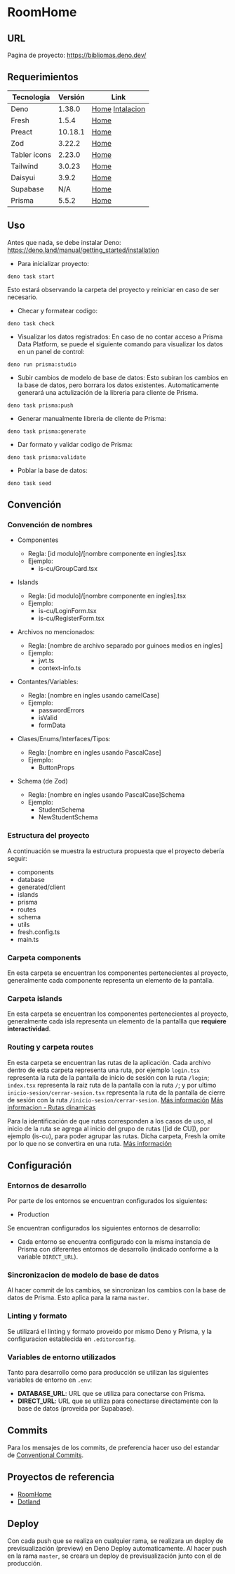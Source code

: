 # RoomHome

## URL

Pagina de proyecto: <https://bibliomas.deno.dev/>

## Requerimientos

| Tecnologia   | Versión | Link                                                                                                      |
| ------------ | ------- | --------------------------------------------------------------------------------------------------------- |
| Deno         | 1.38.0  | [Home](https://deno.com/) [Intalacion](https://docs.deno.com/runtime/manual/getting_started/installation) |
| Fresh        | 1.5.4   | [Home](https://fresh.deno.dev/)                                                                           |
| Preact       | 10.18.1 | [Home](https://preactjs.com/)                                                                             |
| Zod          | 3.22.2  | [Home](https://zod.dev/)                                                                                  |
| Tabler icons | 2.23.0  | [Home](https://tabler-icons.io/)                                                                          |
| Tailwind     | 3.0.23  | [Home](https://tailwindcss.com/)                                                                          |
| Daisyui      | 3.9.2   | [Home](https://daisyui.com/)                                                                              |
| Supabase     | N/A     | [Home](https://supabase.com/)                                                                             |
| Prisma       | 5.5.2   | [Home](https://www.prisma.io/)                                                                            |

## Uso

Antes que nada, se debe instalar Deno:
<https://deno.land/manual/getting_started/installation>

- Para inicializar proyecto:

```shell
deno task start
```

Esto estará observando la carpeta del proyecto y reiniciar en caso de ser
necesario.

- Checar y formatear codigo:

```shell
deno task check
```

- Visualizar los datos registrados: En caso de no contar acceso a Prisma Data
  Platform, se puede el siguiente comando para visualizar los datos en un panel
  de control:

```shell
deno run prisma:studio
```

- Subir cambios de modelo de base de datos: Esto subiran los cambios en la base
  de datos, pero borrara los datos existentes. Automaticamente generará una
  actulización de la libreria para cliente de Prisma.

```shell
deno task prisma:push
```

- Generar manualmente libreria de cliente de Prisma:

```shell
deno task prisma:generate
```

- Dar formato y validar codigo de Prisma:

```shell
deno task prisma:validate
```

- Poblar la base de datos:

```shell
deno task seed
```

## Convención

### Convención de nombres

- Componentes
  - Regla: [id modulo]/[nombre componente en ingles].tsx
  - Ejemplo:
    - is-cu/GroupCard.tsx

- Islands
  - Regla: [id modulo]/[nombre componente en ingles].tsx
  - Ejemplo:
    - is-cu/LoginForm.tsx
    - is-cu/RegisterForm.tsx

- Archivos no mencionados:
  - Regla: [nombre de archivo separado por guinoes medios en ingles]
  - Ejemplo:
    - jwt.ts
    - context-info.ts

- Contantes/Variables:
  - Regla: [nombre en ingles usando camelCase]
  - Ejemplo:
    - passwordErrors
    - isValid
    - formData

- Clases/Enums/Interfaces/Tipos:
  - Regla: [nombre en ingles usando PascalCase]
  - Ejemplo:
    - ButtonProps

- Schema (de Zod)
  - Regla: [nombre en ingles usando PascalCase]Schema
  - Ejemplo:
    - StudentSchema
    - NewStudentSchema

### Estructura del proyecto

A continuación se muestra la estructura propuesta que el proyecto debería
seguir:

- components
- database
- generated/client
- islands
- prisma
- routes
- schema
- utils
- fresh.config.ts
- main.ts

### Carpeta components

En esta carpeta se encuentran los componentes pertenecientes al proyecto,
generalmente cada componente representa un elemento de la pantalla.

### Carpeta islands

En esta carpeta se encuentran los componentes pertenecientes al proyecto,
generalmente cada isla representa un elemento de la pantallla que **requiere
interactividad**.

### Routing y carpeta routes

En esta carpeta se encuentran las rutas de la aplicación. Cada archivo dentro de
esta carpeta representa una ruta, por ejemplo `login.tsx` representa la ruta de
la pantalla de inicio de sesión con la ruta `/login`; `index.tsx` representa la
raiz ruta de la pantalla con la ruta `/`; y por ultimo
`inicio-sesion/cerrar-sesion.tsx` representa la ruta de la pantalla de cierre de
sesión con la ruta `/inicio-sesion/cerrar-sesion`.
[Más información](https://fresh.deno.dev/docs/getting-started/create-a-route)
[Más informacion - Rutas dinamicas](https://fresh.deno.dev/docs/getting-started/dynamic-routes)

Para la identificación de que rutas corresponden a los casos de uso, al inicio
de la ruta se agrega al inicio del grupo de rutas ([id de CU]), por ejemplo
(is-cu), para poder agrupar las rutas. Dicha carpeta, Fresh la omite por lo que
no se convertira en una ruta. [Más información](https://deno.com/blog/fresh-1.4)

## Configuración

### Entornos de desarrollo

Por parte de los entornos se encuentran configurados los siguientes:

- Production

Se encuentran configurados los siguientes entornos de desarrollo:

- Cada entorno se encuentra configurado con la misma instancia de Prisma con
  diferentes entornos de desarrollo (indicado conforme a la variable
  `DIRECT_URL`).

### Sincronizacion de modelo de base de datos

Al hacer commit de los cambios, se sincronizan los cambios con la base de datos
de Prisma. Esto aplica para la rama `master`.

### Linting y formato

Se utilizará el linting y formato proveido por mismo Deno y Prisma, y la
configuracion establecida en `.editorconfig`.

### Variables de entorno utilizados

Tanto para desarrollo como para producción se utilizan las siguientes variables
de entorno en `.env`:

- **DATABASE_URL**: URL que se utiliza para conectarse con Prisma.
- **DIRECT_URL**: URL que se utiliza para conectarse directamente con la base de
  datos (proveida por Supabase).

## Commits

Para los mensajes de los commits, de preferencia hacer uso del estandar de
[Conventional Commits](https://www.conventionalcommits.org/en/v1.0.0/).

## Proyectos de referencia

- [RoomHome](https://github.com/EGAMAGZ/RoomHome)
- [Dotland](https://github.com/denoland/dotland)

## Deploy

Con cada push que se realiza en cualquier rama, se realizara un deploy de
previsualización (preview) en Deno Deploy automaticamente. Al hacer push en la
rama `master`, se creara un deploy de previsualización junto con el de
producción.
